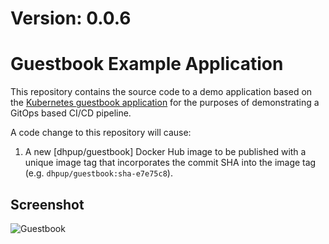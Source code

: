 # Version: 0.0.6

# Guestbook Example Application

This repository contains the source code to a demo application based on the [Kubernetes guestbook application](https://github.com/kubernetes/examples/tree/master/guestbook-go) for the purposes of demonstrating a GitOps based CI/CD pipeline. 

A code change to this repository will cause:

1. A new [dhpup/guestbook] Docker Hub image to be published with a unique image tag that incorporates the commit SHA into the image tag (e.g. `dhpup/guestbook:sha-e7e75c8`).

## Screenshot

![Guestbook](guestbook-page.png)

